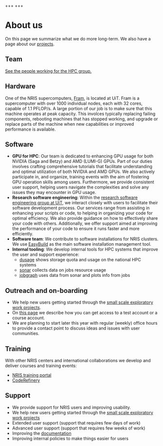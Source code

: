 +++
+++


# About us

On this page we summarize what we do more long-term. We also have a page about
our [projects](@/projects.md).

## Team

[See the people working for the HPC group.](/about/team/)


## Hardware

One of the NRIS supercomputers, [Fram](https://documentation.sigma2.no/hpc_machines/fram.html#fram), is located at UiT. Fram is a
supercomputer with over 1000 individual nodes, each with 32 cores, capable of
1.1 PFLOP/s. A large portion of our job is to make sure that this machine
operates at peak capacity. This involces typically replacing failing components,
rebooting machines that has stopped working, and upgrade or replace parts of
the machine when new capabilities or improved performance is available.


## Software

- **GPU for HPC**:
  Our team is dedicated to enhancing GPU usage for both NVIDIA (Saga and Betzy) and AMD (LUMI-G) GPUs.
  Part of our duties involves crafting comprehensive tutorials that facilitate understanding and optimal
  utilization of both NVIDIA and AMD GPUs. We also actively participate in, and organize, training events
  with the aim of fostering GPU operation skills among users. Furthermore, we provide consistent user support,
  helping users navigate the complexities and solve any issues they may encounter in GPU usage.
- **Research software engineering**:
  Within the [research software engineering group at UiT](https://research-software.uit.no),
  we interact closely with users to facilitate their software development process. Our services range from
  assisting in enhancing your scripts or code, to helping in organizing your code for optimal efficiency.
  We also provide guidance on how to effectively share your code with others. Additionally, we offer support
  aimed at improving the performance of your code to ensure it runs faster and more efficiently.
- **Software team**: We contribute to software installations for NRIS clusters.
  We use [EasyBuild](https://docs.easybuild.io) as the main software installation management tool. 
- **Internal tooling**:
  We develop internal tools for HPC systems that improve the user and support experience:
  * [dusage](https://github.com/NordicHPC/dusage/) shows storage quota and usage on the national HPC systems
  * [sonar](https://github.com/NordicHPC/sonar/) collects data on jobs resource usage
  * [jobgraph](https://github.com/NordicHPC/jobgraph/) uses data from sonar and plots info from jobs


## Outreach and on-boarding

- We help new users getting started through the
  [small scale exploratory work projects](https://www.sigma2.no/service/small-scale-exploratory-work-ssew).
- On [this page](@/accounts.md) we describe how you can get access to a test
  account or a course account.
- We are planning to start later this year with regular (weekly) office hours
  to provide a contact point to discuss ideas and issues with user communities.


## Training

With other NRIS centers and international collaborations we develop and deliver courses and training events:
- [NRIS training portal](https://documentation.sigma2.no/training/events.html)
- [CodeRefinery](https://coderefinery.org/)


## Support

- We provide support for NRIS users and improving usability. 
- We help new users getting started through the [small scale exploratory work projects](https://www.sigma2.no/service/small-scale-exploratory-work-ssew)
- Extended user support (support that requires few days of work)
- Advanced user support (support that requires few weeks of work)
- Improving the [documentation](https://documentation.sigma2.no/)
- Improving internal policies to make things easier for users
